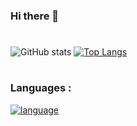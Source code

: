 ### Hi there 👋
#
<!--
**Seyed-Gsm/Seyed-Gsm** is a ✨ _special_ ✨ repository because its `README.md` (this file) appears on your GitHub profile.

Here are some ideas to get you started:

- 🔭 I’m currently working on ...
- 🌱 I’m currently learning ...
- 👯 I’m looking to collaborate on ...
- 🤔 I’m looking for help with ...
- 💬 Ask me about ...
- 📫 How to reach me: ...
- 😄 Pronouns: ...
- ⚡ Fun fact: ...
-->

![GitHub stats](https://github-readme-stats.vercel.app/api?username=Seyed-Gsm&show_icons=true&theme=radical) [![Top Langs](https://github-readme-stats.vercel.app/api/top-langs/?username=Seyed-Gsm&layout=compact)](https://github.com/Seyed-Gsm/Seyed-Gsm)


#
### Languages : 

[![language](https://skillicons.dev/icons?i=py)](https://skillicons.dev)
